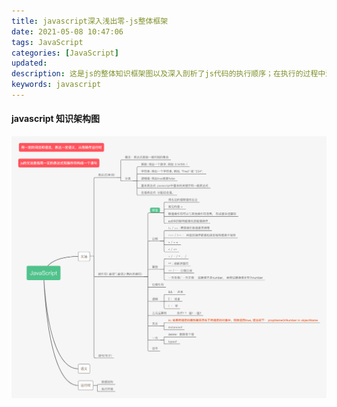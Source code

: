 ```yaml
---
title: javascript深入浅出零-js整体框架
date: 2021-05-08 10:47:06
tags: JavaScript
categories: [JavaScript]
updated:
description: 这是js的整体知识框架图以及深入剖析了js代码的执行顺序；在执行的过程中浅析js, js代码分为文法、语法、和执行时三种顺序, 用一定的词法和语法表达一定的语义; js的文法是用一定的表达式和操作符构成一个语句
keywords: javascript
---
```


#### javascript 知识架构图
<img src="../../static/JavaScript.png"/>